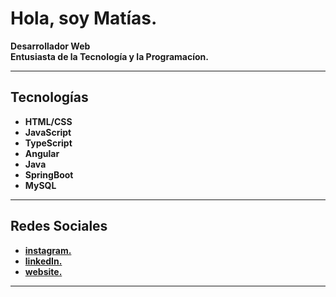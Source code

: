 <h1>Hola, soy Matías.</h1>
<b>Desarrollador Web<b>
</br>
<b>Entusiasta de la Tecnología y la Programacíon.</b>
<hr>
<h2>Tecnologías</h2>
<ul>
 <li>HTML/CSS</li> 
 <li>JavaScript</li> 
 <li>TypeScript</li> 
 <li>Angular</li> 
 <li>Java</li>
 <li>SpringBoot</li>
  <li>MySQL</li>
</ul>
<hr>
<h2>Redes Sociales</h2>
<ul>
  <li>
    <a href="https://www.instagram.com/matiasvd._/" target="_blank">instagram.</a>
  </li>
  <li>
    <a href="https://www.linkedin.com/in/matias-villafañe-a08041186/" target="_blank">linkedIn.</a>  
  </li>
  <li>
    <a href="https://portfolio-219c8.web.app/" target="_blank">website.</a>  
  </li>
</ul>
<hr>
